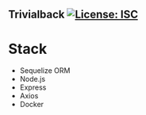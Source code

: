 ## Trivialback [![License: ISC](https://img.shields.io/badge/License-ISC-blue.svg)](https://opensource.org/licenses/ISC)

# Stack

- Sequelize ORM 
- Node.js
- Express
- Axios
- Docker




